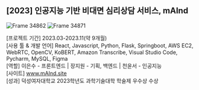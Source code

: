 ## [2023] 인공지능 기반 비대면 심리상담 서비스, mAInd

![Frame 34862](https://github.com/mAInd-DS/.github/assets/81094055/79c2e0b2-b556-4a48-8172-52dbce79c500)
![Frame 34871](https://github.com/mAInd-DS/.github/assets/81094055/8fdb5a29-0de6-4bc4-b43d-9cc5a69510ce)

[프로젝트 기간] 2023.03-2023.11(약 9개월)<br>
[사용 툴 & 개발 언어] React, Javascript, Python, Flask, Springboot, AWS EC2,<br>
WebRTC, OpenCV, KoBERT, Amazon Transcribe, Visual Studio Code, Pycharm, MySQL, Figma<br>
[역할] 이은수 - 프론트엔드 | 장지원 - 기획, 백엔드 | 천윤서 - 인공지능<br>
[사이트] www.mAInd.site<br>
[성과] 덕성여자대학교 2023학년도 과학기술대학 학술제 우수상 수상<br>

